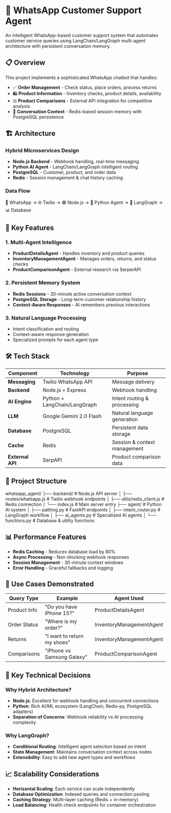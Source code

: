 # 🤖 WhatsApp Customer Support Agent

An intelligent WhatsApp-based customer support system that automates customer service queries using LangChain/LangGraph multi-agent architecture with persistent conversation memory.

## 📋 Overview

This project implements a sophisticated WhatsApp chatbot that handles:
- ✅ **Order Management** - Check status, place orders, process returns
- 🛍️ **Product Information** - Inventory checks, product details, availability  
- ⚖️ **Product Comparisons** - External API integration for competitive analysis
- 💬 **Conversation Context** - Redis-based session memory with PostgreSQL persistence

## 🏗️ Architecture

### Hybrid Microservices Design
- **Node.js Backend** - Webhook handling, real-time messaging
- **Python AI Agent** - LangChain/LangGraph intelligent routing
- **PostgreSQL** - Customer, product, and order data
- **Redis** - Session management & chat history caching

### Data Flow
📱 WhatsApp → 🌐 Twilio → 🟢 Node.js → 🐍 Python Agent → 🧠 LangGraph → 📊 Database


## 🚀 Key Features

### 1. **Multi-Agent Intelligence**
- **ProductDetailsAgent** - Handles inventory and product queries
- **InventoryManagementAgent** - Manages orders, returns, and status checks
- **ProductComparisonAgent** - External research via SerperAPI

### 2. **Persistent Memory System**
- **Redis Sessions** - 30-minute active conversation context
- **PostgreSQL Storage** - Long-term customer relationship history
- **Context-Aware Responses** - AI remembers previous interactions

### 3. **Natural Language Processing**
- Intent classification and routing
- Context-aware response generation
- Specialized prompts for each agent type

## 🛠️ Tech Stack

| Component | Technology | Purpose |
|-----------|------------|---------|
| **Messaging** | Twilio WhatsApp API | Message delivery |
| **Backend** | Node.js + Express | Webhook handling |
| **AI Engine** | Python + LangChain/LangGraph | Intent routing & processing |
| **LLM** | Google Gemini 2.0 Flash | Natural language generation |
| **Database** | PostgreSQL | Persistent data storage |
| **Cache** | Redis | Session & context management |
| **External API** | SerpAPI | Product comparison data |

## 📁 Project Structure

whatsapp_agent/
├── backend/ # Node.js API server
│ ├── routes/whatsapp.js # Twilio webhook endpoints
│ ├── utils/redis_client.js # Redis connection
│ └── index.js # Main server entry
├── agent/ # Python AI system
│ ├── pathing.py # FastAPI endpoints
│ ├── intent_router.py # LangGraph workflow
│ ├── ai_agents.py # Specialized AI agents
│ └── functions.py # Database & utility functions

## 📊 Performance Features

- **Redis Caching** - Reduces database load by 80%
- **Async Processing** - Non-blocking webhook responses
- **Session Management** - 30-minute context windows
- **Error Handling** - Graceful fallbacks and logging

## 🎯 Use Cases Demonstrated

| Query Type | Example | Agent Used |
|------------|---------|------------|
| Product Info | "Do you have iPhone 15?" | ProductDetailsAgent |
| Order Status | "Where is my order?" | InventoryManagementAgent |
| Returns | "I want to return my shoes" | InventoryManagementAgent |
| Comparisons | "iPhone vs Samsung Galaxy" | ProductComparisonAgent |

## 🔧 Key Technical Decisions

### Why Hybrid Architecture?
- **Node.js**: Excellent for webhook handling and concurrent connections
- **Python**: Rich AI/ML ecosystem (LangChain, Redis-py, PostgreSQL adapters)
- **Separation of Concerns**: Webhook reliability vs AI processing complexity

### Why LangGraph?
- **Conditional Routing**: Intelligent agent selection based on intent
- **State Management**: Maintains conversation context across nodes
- **Extensibility**: Easy to add new agent types and workflows

## 📈 Scalability Considerations

- **Horizontal Scaling**: Each service can scale independently
- **Database Optimization**: Indexed queries and connection pooling
- **Caching Strategy**: Multi-layer caching (Redis + in-memory)
- **Load Balancing**: Health check endpoints for container orchestration